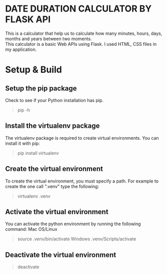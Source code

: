 # DATE DURATION CALCULATOR BY FLASK API
This is a calculator that help us to calculate how many minutes, hours, days, months and years between two moments.  
This calculator is a basic Web APIs using Flask. I used HTML, CSS files in my application.

# Setup & Build
## Setup the pip package
Check to see if your Python installation has pip.
> pip -h

## Install the virtualenv package 
The virtualenv package is required to create virtual environments. You can install it with pip:
> pip install virtualenv

## Create the virtual environment
To create the virtual environment, you must specify a path. For example to create the one call ".venv" type the following:
> virtualenv .venv

## Activate the virtual environment
You can activate the python environment by running the following command:
Mac OS/Linux
> source .venv/bin/activate
Windows
.venv/Scripts/activate

## Deactivate the virtual environment
> deactivate